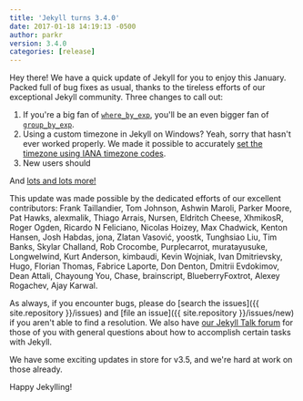 ```yaml
---
title: 'Jekyll turns 3.4.0'
date: 2017-01-18 14:19:13 -0500
author: parkr
version: 3.4.0
categories: [release]
---
```


Hey there! We have a quick update of Jekyll for you to enjoy this January.
Packed full of bug fixes as usual, thanks to the tireless efforts of our
exceptional Jekyll community. Three changes to call out:

1. If you're a big fan of [`where_by_exp`](/docs/filters/), you'll be an
even bigger fan of [`group_by_exp`](/docs/filters/).
2. Using a custom timezone in Jekyll on Windows? Yeah, sorry that hasn't ever worked
   properly. We made it possible to accurately [set the timezone using IANA
   timezone codes](https://jekyllrb.com/docs/windows/#timezone-management).
3. New users should

And [lots and lots more!](/docs/history/#v3-4-0)

This update was made possible by the dedicated efforts of our excellent
contributors: Frank Taillandier, Tom Johnson, Ashwin Maroli, Parker Moore, Pat Hawks, alexmalik, Thiago Arrais, Nursen, Eldritch Cheese, XhmikosR, Roger Ogden, Ricardo N Feliciano, Nicolas Hoizey, Max Chadwick, Kenton Hansen, Josh Habdas, jona, Zlatan Vasović, yoostk, Tunghsiao Liu, Tim Banks, Skylar Challand, Rob Crocombe, Purplecarrot, muratayusuke, Longwelwind, Kurt Anderson, kimbaudi, Kevin Wojniak, Ivan Dmitrievsky, Hugo, Florian Thomas, Fabrice Laporte, Don Denton, Dmitrii Evdokimov, Dean Attali, Chayoung You, Chase, brainscript, BlueberryFoxtrot, Alexey Rogachev, Ajay Karwal.

As always, if you encounter bugs, please do [search the issues]({{ site.repository }}/issues)
and [file an issue]({{ site.repository }}/issues/new) if you aren't able to
find a resolution. We also have [our Jekyll Talk
forum](https://talk.jekyllrb.com) for those of you with general questions
about how to accomplish certain tasks with Jekyll.

We have some exciting updates in store for v3.5, and we're hard at work on
those already.

Happy Jekylling!

